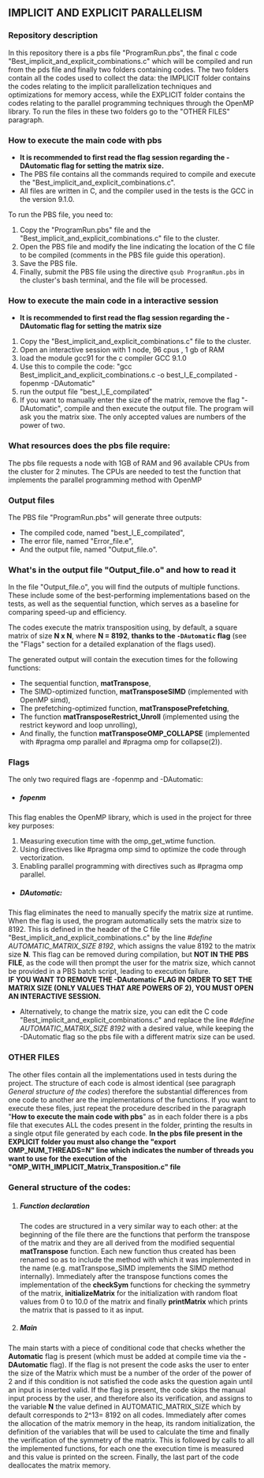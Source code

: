 ## IMPLICIT AND EXPLICIT PARALLELISM
### Repository description 
In this repository there is a pbs file "ProgramRun.pbs", the final c code "Best_implicit_and_explicit_combinations.c" which will be compiled and run from the pds file and finally two folders containing codes. The two folders contain all the codes used to collect the data: the IMPLICIT folder contains the codes relating to the implicit parallelization techniques and optimizations for memory access, while the EXPLICIT folder contains the codes relating to the parallel programming techniques through the OpenMP library.
To run the files in these two folders go to the "OTHER FILES" paragraph.

### How to execute the main code with pbs
- __It is recommended to first read the flag session regarding the -DAutomatic flag for setting the matrix size.__   
- The PBS file contains all the commands required to compile and execute the "Best_implicit_and_explicit_combinations.c".  
- All files are written in C, and the compiler used in the tests is the GCC in the version 9.1.0.  

To run the PBS file, you need to:  
1. Copy the "ProgramRun.pbs" file and the "Best_implicit_and_explicit_combinations.c" file to the cluster.  
2. Open the PBS file and modify the line indicating the location of the C file to be compiled (comments in the PBS file guide this operation).  
3. Save the PBS file.
5. Finally, submit the PBS file using the directive `qsub ProgramRun.pbs` in the cluster's bash terminal, and the file will be processed.

### How to execute the main code in a interactive session
- __It is recommended to first read the flag session regarding the -DAutomatic flag for setting the matrix size__       
1. Copy the "Best_implicit_and_explicit_combinations.c" file to the cluster.
2. Open an interactive session with 1 node, 96 cpus , 1 gb of RAM
3. load the module gcc91 for the c compiler GCC 9.1.0
4. Use this to compile the code: "gcc Best_implicit_and_explicit_combinations.c -o best_I_E_compilated -fopenmp -DAutomatic"
5. run the output file "best_I_E_compilated"
6. If you want to manually enter the size of the matrix, remove the flag "-DAutomatic", compile and then execute the output file. The program will ask you the matrix sixe. The only accepted values are numbers ​​of the power of two.

### What resources does the pbs file require:
The pbs file requests a node with 1GB of RAM and 96 available CPUs from the cluster for 2 minutes. The CPUs are needed to test the function that implements the parallel programming method with OpenMP

### Output files 
The PBS file "ProgramRun.pbs" will generate three outputs:  
- The compiled code, named "best_I_E_compilated",  
- The error file, named "Error_file.e",  
- And the output file, named "Output_file.o".  

### What's in the output file "Output_file.o" and how to read it
In the file "Output_file.o", you will find the outputs of multiple functions. These include some of the best-performing implementations based on the tests, as well as the sequential function, which serves as a baseline for comparing speed-up and efficiency.  

The codes execute the matrix transposition using, by default, a square matrix of size **N x N**, where **N = 8192**, __thanks to the `-DAutomatic` flag__ (see the "Flags" section for a detailed explanation of the flags used).  

The generated output will contain the execution times for the following functions:  
- The sequential function, __matTranspose__,  
- The SIMD-optimized function, __matTransposeSIMD__ (implemented with OpenMP simd),  
- The prefetching-optimized function, __matTransposePrefetching__,  
- The function __matTransposeRestrict_Unroll__ (implemented using the restrict keyword and loop unrolling),  
- And finally, the function __matTransposeOMP_COLLAPSE__ (implemented with #pragma omp parallel and #pragma omp for collapse(2)).  



### Flags 
The only two required flags are -fopenmp and -DAutomatic:
- ##### fopenm
This flag enables the OpenMP library, which is used in the project for three key purposes:
1. Measuring execution time with the omp_get_wtime function.
2. Using directives like #pragma omp simd to optimize the code through vectorization.
3. Enabling parallel programming with directives such as #pragma omp parallel.

- ##### DAutomatic:
This flag eliminates the need to manually specify the matrix size at runtime. When the flag is used, the program automatically sets the matrix size to 8192. This is defined in the header of the C file "Best_implicit_and_explicit_combinations.c" by the line *#define AUTOMATIC_MATRIX_SIZE 8192*, which assigns the value 8192 to the matrix size **N**. This flag can be removed during compilation, but __NOT IN THE PBS FILE__, as the code will then prompt the user for the matrix size, which cannot be provided in a PBS batch script, leading to execution failure.   
__IF YOU WANT TO REMOVE THE -DAutomatic FLAG IN ORDER TO SET THE MATRIX SIZE  (ONLY VALUES THAT ARE POWERS OF 2), YOU MUST OPEN AN INTERACTIVE SESSION.__   

- Alternatively, to change the matrix size, you can edit the C code "Best_implicit_and_explicit_combinations.c" and replace the line *#define AUTOMATIC_MATRIX_SIZE 8192* with a desired value, while keeping the -DAutomatic flag so the pbs file with a different matrix size can be used.



### OTHER FILES
The other files contain all the implementations used in tests during the project. The structure of each code is almost identical (see paragraph *General structure of the codes*) therefore the substantial differences from one code to another are the implementations of the functions. If you want to execute these files, just repeat the procedure described in the paragraph "__How to execute the main code with pbs__" as in each folder there is a pbs file that executes ALL the codes present in the folder, printing the results in a single otput file generated by each code. __In the pbs file present in the EXPLICIT folder you must also change the "export OMP_NUM_THREADS=N" line which indicates the number of threads you want to use for the execution of the "OMP_WITH_IMPLICIT_Matrix_Transposition.c" file__




### General structure of the codes:
1. ##### Function declaration
   The codes are structured in a very similar way to each other: at the beginning of the file there are the functions that perform the transpose of the matrix and they are all derived from the modified sequential __matTranspose__ function. Each new function thus created has been renamed so as to include the method with which it was implemented in the name (e.g. matTranspose_SIMD implements the SIMD method internally). Immediately after the transpose functions comes the implementation of the __checkSym__ functions for checking the symmetry of the matrix, __initializeMatrix__ for the initialization with random float values ​​from 0 to 10.0 of the matrix and finally __printMatrix__ which prints the matrix that is passed to it as input.

2. ##### Main
The main starts with a piece of conditional code that checks whether the **Automatic** flag is present (which must be added at compile time via the **-DAutomatic** flag). If the flag is not present the code asks the user to enter the size of the Matrix which must be a number of the order of the power of 2 and if this condition is not satisfied the code asks the question again until an input is inserted valid. If the flag is present, the code skips the manual input process by the user, and therefore also its verification, and assigns to the variable **N** the value defined in AUTOMATIC_MATRIX_SIZE which by default corresponds to 2^13= 8192 on all codes.
Immediately after comes the allocation of the matrix memory in the heap, its random initialization, the definition of the variables that will be used to calculate the time and finally the verification of the symmetry of the matrix.
This is followed by calls to all the implemented functions, for each one the execution time is measured and this value is printed on the screen.
Finally, the last part of the code deallocates the matrix memory.











